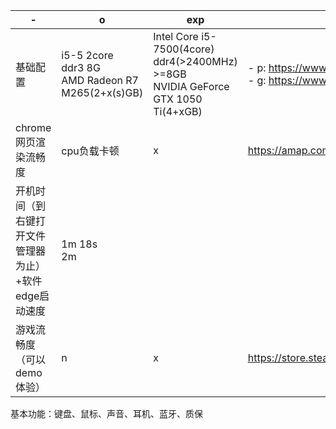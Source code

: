 |-|o|exp|ps|
|-|-|-|-|
|基础配置|i5-5 2core<br>ddr3 8G<br>AMD Radeon R7 M265(2+x(s)GB)|Intel Core i5-7500(4core)<br>ddr4(>2400MHz) >=8GB<br>NVIDIA GeForce GTX 1050 Ti(4+xGB)|- p: https://www.mydrivers.com/zhuanti/tianti/cpu/<br>- g: https://www.mydrivers.com/zhuanti/tianti/gpu/index.html|
|chrome网页渲染流畅度|cpu负载卡顿|x|https://amap.com/|
|开机时间（到右键打开文件管理器为止）+软件edge启动速度|1m 18s<br>2m|
|游戏流畅度（可以demo体验）|n|x|https://store.steampowered.com/app/2050650/Resident_Evil_4/|

基本功能：键盘、鼠标、声音、耳机、蓝牙、质保